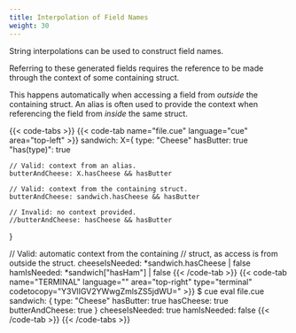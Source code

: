 ```yaml
---
title: Interpolation of Field Names
weight: 30
---
```


String interpolations can be used to construct field names.

Referring to these generated fields requires the reference to be made through
the context of some containing struct.

This happens automatically when accessing a field from *outside* the containing struct.
An alias is often used to provide the context when referencing the field from
*inside* the same struct.

{{< code-tabs >}}
{{< code-tab name="file.cue" language="cue" area="top-left" >}}
sandwich: X={
	type:         "Cheese"
	hasButter:    true
	"has\(type)": true

	// Valid: context from an alias.
	butterAndCheese: X.hasCheese && hasButter

	// Valid: context from the containing struct.
	butterAndCheese: sandwich.hasCheese && hasButter

	// Invalid: no context provided.
	//butterAndCheese: hasCheese && hasButter
}

// Valid: automatic context from the containing
// struct, as access is from outside the struct.
cheeseIsNeeded: *sandwich.hasCheese | false
hamIsNeeded:    *sandwich["hasHam"] | false
{{< /code-tab >}}
{{< code-tab name="TERMINAL" language="" area="top-right" type="terminal" codetocopy="Y3VlIGV2YWwgZmlsZS5jdWU=" >}}
$ cue eval file.cue
sandwich: {
    type:            "Cheese"
    hasButter:       true
    hasCheese:       true
    butterAndCheese: true
}
cheeseIsNeeded: true
hamIsNeeded:    false
{{< /code-tab >}}
{{< /code-tabs >}}
